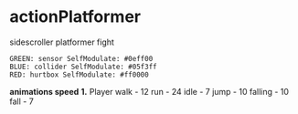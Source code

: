 # actionPlatformer
sidescroller
platformer
fight
```
GREEN: sensor SelfModulate: #0eff00
BLUE: collider SelfModulate: #05f3ff
RED: hurtbox SelfModulate: #ff0000
```

**animations speed**
  **1.** Player
    walk - 12
    run - 24
    idle - 7
    jump - 10
    falling - 10
    fall - 7
